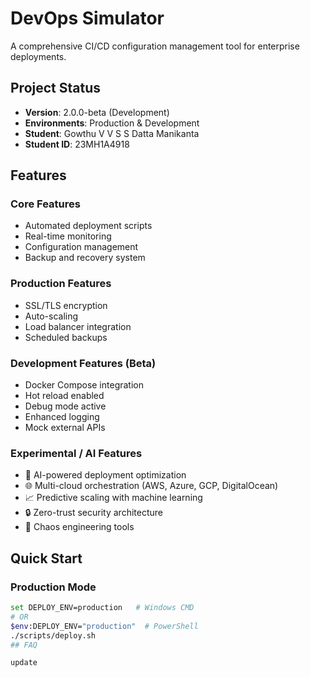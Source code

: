 # DevOps Simulator

A comprehensive CI/CD configuration management tool for enterprise deployments.

## Project Status
- **Version**: 2.0.0-beta (Development)
- **Environments**: Production & Development
- **Student**: Gowthu V V S S Datta Manikanta
- **Student ID**: 23MH1A4918

## Features

### Core Features
- Automated deployment scripts
- Real-time monitoring
- Configuration management
- Backup and recovery system

### Production Features
- SSL/TLS encryption
- Auto-scaling
- Load balancer integration
- Scheduled backups

### Development Features (Beta)
- Docker Compose integration
- Hot reload enabled
- Debug mode active
- Enhanced logging
- Mock external APIs

### Experimental / AI Features
- 🤖 AI-powered deployment optimization
- 🌐 Multi-cloud orchestration (AWS, Azure, GCP, DigitalOcean)
- 📈 Predictive scaling with machine learning
- 🔒 Zero-trust security architecture
- 🎯 Chaos engineering tools

## Quick Start

### Production Mode
```bash
set DEPLOY_ENV=production   # Windows CMD
# OR
$env:DEPLOY_ENV="production"  # PowerShell
./scripts/deploy.sh
# #   F A Q 
 
 u p d a t e 
 
 

